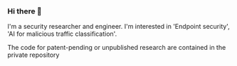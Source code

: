 ### Hi there 👋

<!--
**Yurim-Lee/Yurim-Lee** is a ✨ _special_ ✨ repository because its `README.md` (this file) appears on your GitHub profile.


Here are some ideas to get you started:

- 🔭 I’m currently working on ...
- 🌱 I’m currently learning ...
- 👯 I’m looking to collaborate on ...
- 🤔 I’m looking for help with ...
- 💬 Ask me about ...
- 📫 How to reach me: ...
- 😄 Pronouns: ...
- ⚡ Fun fact: ...
-->

I'm a security researcher and engineer.
I'm interested in 'Endpoint security', 'AI for malicious traffic classification'.

The code for patent-pending or unpublished research are contained in the private repository
